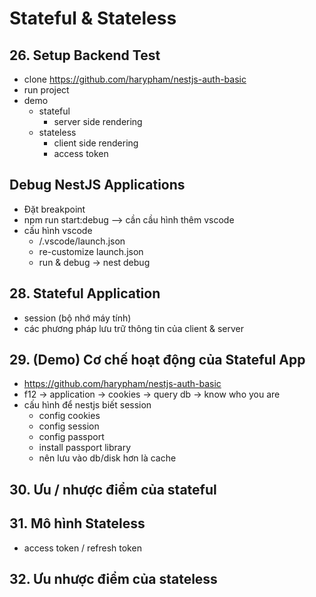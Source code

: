 # Stateful & Stateless

## 26. Setup Backend Test
- clone https://github.com/harypham/nestjs-auth-basic 
- run project
- demo
    - stateful
        - server side rendering
    - stateless
        - client side rendering
        - access token

## Debug NestJS Applications
- Đặt breakpoint
- npm run start:debug --> cần cầu hình thêm vscode
- cấu hình vscode
    - /.vscode/launch.json
    - re-customize launch.json
    - run & debug -> nest debug

## 28. Stateful Application
- session (bộ nhớ máy tính)
- các phương pháp lưu trữ thông tin của client & server 

## 29. (Demo) Cơ chế hoạt động của Stateful App
- https://github.com/harypham/nestjs-auth-basic 
- f12 -> application -> cookies -> query db -> know who you are 
- cấu hình để nestjs biết session 
    - config cookies 
    - config session 
    - config passport
    - install passport library
    - nên lưu vào db/disk hơn là cache 

## 30. Ưu / nhược điểm của stateful
## 31. Mô hình Stateless 
- access token / refresh token
## 32. Ưu nhược điểm của stateless